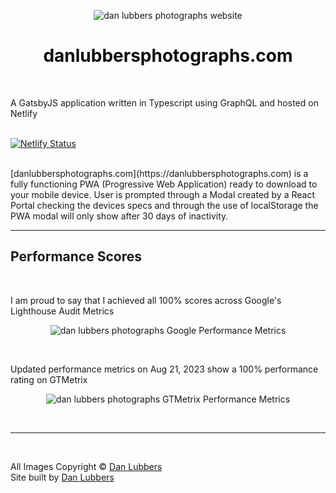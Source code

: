 <p align="center">
  <img src="https://s3.amazonaws.com/content.danlubbers.com/img/macbook-pro-2021-danlubbersphotographs.png" alt="dan lubbers photographs website">
</p>
<div align="center">
   <h1 style="color:#0e0e0e">danlubbersphotographs.com</h1>
</div>
<br>

A GatsbyJS application written in Typescript using GraphQL and hosted on Netlify
<br>
<br>

[![Netlify Status](https://api.netlify.com/api/v1/badges/2a78bf78-5e5b-4d5e-910c-3c533aad229a/deploy-status)](https://app.netlify.com/sites/xenodochial-nightingale-5305be/deploys)

<br>
[danlubbersphotographs.com](https://danlubbersphotographs.com) is a fully functioning PWA (Progressive Web Application) ready to download to your mobile device. User is prompted through a Modal created by a React Portal checking the devices specs and through the use of localStorage the PWA modal will only show after 30 days of inactivity.

---

## Performance Scores

<br>

I am proud to say that I achieved all 100% scores across Google's Lighthouse Audit Metrics

<p align="center">
 <img src="https://s3.amazonaws.com/content.danlubbers.com/img/google-lighthouse-scores-danlubbersphotographs.jpg" alt="dan lubbers photographs Google Performance Metrics">
 </p>
 <br>

Updated performance metrics on Aug 21, 2023 show a 100% performance rating on GTMetrix

<p align="center">
 <img src="https://s3.amazonaws.com/content.danlubbers.com/img/gtmetrix-score-danlubbersphotographs_2023.jpg" alt="dan lubbers photographs GTMetrix Performance Metrics">
 </p>
 <br>

---

<br>

All Images Copyright © [Dan Lubbers](https://danlubbers.com)
<br>
Site built by [Dan Lubbers](https://danlubbers.com)
